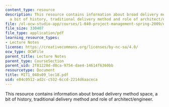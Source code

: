 ```yaml
---
content_type: resource
description: This resource contains information about broad delivery method space,
  a bit of history, traditional delivery method and role of architect/engineer.
file: /ol-ocw-studio-app/courses/1-040-project-management-spring-2009/e84c0512ad2cc5326ccd2214d6aaceca_MIT1_040s09_lec18.pdf
file_size: 330407
file_type: application/pdf
learning_resource_types:
- Lecture Notes
license: https://creativecommons.org/licenses/by-nc-sa/4.0/
ocw_type: OCWFile
parent_title: Lecture Notes
parent_type: CourseSection
parent_uid: 2f81220d-d8ca-9754-dae4-14614f6360bb
resourcetype: Document
title: MIT1_040s09_lec18.pdf
uid: e84c0512-ad2c-c532-6ccd-2214d6aaceca
---
```

This resource contains information about broad delivery method space, a bit of history, traditional delivery method and role of architect/engineer.